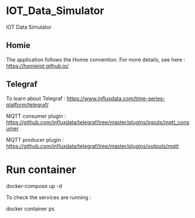 # IOT_Data_Simulator

IOT Data Simulator

## Homie

The application follows the Homie convention. For more details, see here : https://homieiot.github.io/

## Telegraf

To learn about Telegraf : https://www.influxdata.com/time-series-platform/telegraf/

MQTT consumer plugin : https://github.com/influxdata/telegraf/tree/master/plugins/inputs/mqtt_consumer

MQTT producer plugin : https://github.com/influxdata/telegraf/tree/master/plugins/outputs/mqtt

# Run container

docker-compose up -d

To check the services are running :

docker container ps
